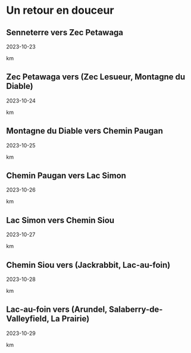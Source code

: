 # Un retour en douceur

## Senneterre vers Zec Petawaga

2023-10-23

km

## Zec Petawaga vers (Zec Lesueur, Montagne du Diable)

2023-10-24

km

## Montagne du Diable vers Chemin Paugan

2023-10-25

km

## Chemin Paugan vers Lac Simon

2023-10-26

km

## Lac Simon vers Chemin Siou

2023-10-27

km

## Chemin Siou vers (Jackrabbit, Lac-au-foin)

2023-10-28

km

## Lac-au-foin vers (Arundel, Salaberry-de-Valleyfield, La Prairie)

2023-10-29

km
